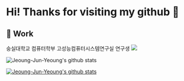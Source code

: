 # Hi! Thanks for visiting my github 👋



## 🔭 Work

숭실대학교 컴퓨터학부 고성능컴퓨터시스템연구실 연구생
<a href="https://sites.google.com/view/hpcs-ssu" target="_blank"><img src="https://img.shields.io/badge/연구실-FA8072?style=plastic&logo=29ABE2&logoColor=FF6347"/></a>

<!--
**Jeoung-Jun-Yeoung/Jeoung-Jun-Yeoung** is a ✨ _special_ ✨ repository because its `README.md` (this file) appears on your GitHub profile.

Here are some ideas to get you started:

- 🔭 I’m currently working on ...
- 🌱 I’m currently learning ...
- 👯 I’m looking to collaborate on ...
- 🤔 I’m looking for help with ...
- 💬 Ask me about ...
- 📫 How to reach me: ...
- 😄 Pronouns: ...
- ⚡ Fun fact: ...
-->




![Jeoung-Jun-Yeoung's github stats](https://github-readme-stats.vercel.app/api?username=Jeoung-Jun-Yeoung&show_icons=true)

[![Jeoung-Jun-Yeoung's github stats](https://github-readme-stats.vercel.app/api/top-langs/?username=Jeoung-Jun-Yeoung&show_icons=true&hide_border=true&title_color=004386&icon_color=004386&layout=compact)](https://github.com/Jeoung-Jun-Yeoung)
